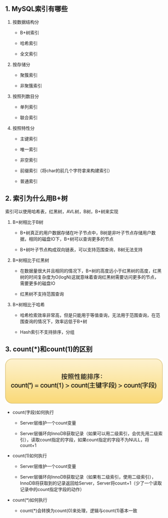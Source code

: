 ## 1. MySQL索引有哪些

1. 按数据结构分
   
   * B+树索引
   
   * 哈希索引
   
   * 全文索引

2. 按存储分
   
   * 聚簇索引
   
   * 非聚簇索引

3. 按照列数目分
   
   * 单列索引
   
   * 联合索引

4. 按照特性分
   
   * 主键索引
   
   * 唯一索引
   
   * 非空索引
   
   * 前缀索引（将char的前几个字符拿来构建索引）
   
   * 普通索引

## 2. 索引为什么用B+树

索引可以使用哈希表，红黑树，AVL树，B树，B+树来实现

1. B+树相比于B树
   
   * B+树真正的用户数据存储在叶子节点中，B树是非叶子节点存储用户数据，相同的磁盘IO下，B+树可以查询更多的节点
   
   * B+树叶子节点构成双向链表，可以支持范围查询，B树无法支持

2. B+树相比于红黑树
   
   * 在数据量很大并且相同的情况下，B+树的高度远小于红黑树的高度，红黑树的时间复杂度为O(logN)这就意味着查询红黑树需要访问更多的节点，需要更多的磁盘IO
   
   * 红黑树不支持范围查询

3. B+树相比于哈希
   
   * 哈希检索效率非常高，但是只能用于等值查询，无法用于范围查询，在范围查询的情况下，效率远低于B+树
   
   * Hash索引不支持排序，分组



## 3. count(*)和count(1)的区别

![](picture/55.png)

* count(字段)如何执行
  
  * Server层维护一个count变量
  
  * Server层循环向InnoDB获取记录（如果可以用二级索引，会优先用二级索引），读取count指定的字段，如果count指定的字段不为NULL，将count+1

* count(1)如何执行
  
  * Server层维护一个count变量
  
  * Server层循环向InnoDB获取记录（如果有二级索引，使用二级索引），InnoDB将获取到的记录返回给Server，Server将count+1（少了一个读取记录中的count指定字段的动作）

* count(*)如何执行
  
  * count(*)会转换为count(0)来处理，逻辑与count(1)基本一致
